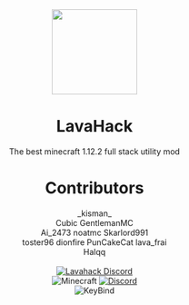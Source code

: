 
<div align="center">
  <img src="https://cdn.discordapp.com/attachments/931185140900724757/969948011503439872/Lavahake-rpc.png" width="150" height="150">
</div>

<h1 align="center">
  LavaHack
</h1>

<p align="center">
    The best minecraft 1.12.2 full stack utility mod
</p>

<h1 align="center">
Contributors
</h1>
<div align="center">
  _kisman_ <br>
  Cubic
  GentlemanMC <br>
  Ai_2473
  noatmc
  Skarlord991 <br>
  toster96
  dionfire
  PunCakeCat
  lava_frai <br>
  Halqq
</div>

<div align="center">
<br>
    <a href="https://discord.gg/wgxfsPB3pD"><img src="https://img.shields.io/discord/823286525402939402?logo=discord" alt="Lavahack Discord"/></a>
<br>
    <img src="https://img.shields.io/badge/Minecraft-1.12.2-blue.svg" alt="Minecraft"/>
    <a href="https://discord.gg/wgxfsPB3pD"><img src="https://img.shields.io/badge/Discord-JK2Zz2CDpM-8080c0" alt="Discord"/></a>
<br>
    <img src="https://img.shields.io/badge/Key--bind-Right--shift-violet" alt="KeyBind"/>
<br>
</div>
